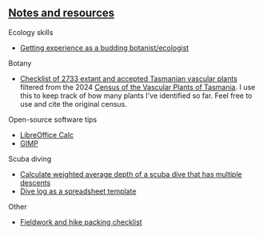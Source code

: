 <div align="center"></div>

## <u>Notes and resources</u>

Ecology skills
- [Getting experience as a budding botanist/ecologist](https://github.com/carolynvlasveld/notesandresources/blob/main/ecologyexp.md)

Botany
- [Checklist of 2733 extant and accepted Tasmanian vascular plants](https://github.com/carolynvlasveld/notesandresources/blob/main/tasvasc2024list.csv) filtered from the 2024 [Census of the Vascular Plants of Tasmania](https://flora.tmag.tas.gov.au/resources/census/). I use this to keep track of how many plants I've identified so far. Feel free to use and cite the original census.

Open-source software tips
- [LibreOffice Calc](https://github.com/carolynvlasveld/notesandresources/blob/main/libreofficecalc.md)
- [GIMP](https://github.com/carolynvlasveld/notesandresources/blob/main/gimpcheatsheet.md)

Scuba diving
- [Calculate weighted average depth of a scuba dive that has multiple descents](https://github.com/carolynvlasveld/notesandresources/blob/main/scubaave.md)
- [Dive log as a spreadsheet template](https://github.com/carolynvlasveld/notesandresources/blob/main/divelogexample.csv)

Other
- [Fieldwork and hike packing checklist](https://github.com/carolynvlasveld/notesandresources/blob/main/packinglist.md)

